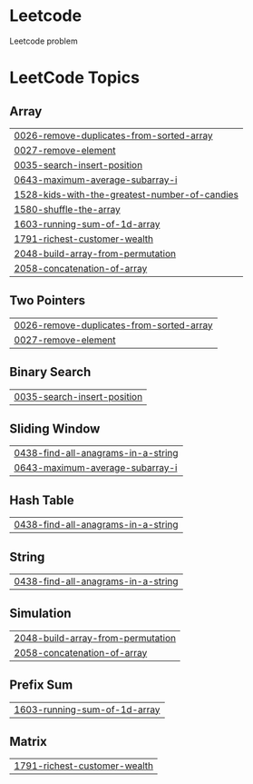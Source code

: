 # Leetcode
Leetcode problem

<!---LeetCode Topics Start-->
# LeetCode Topics
## Array
|  |
| ------- |
| [0026-remove-duplicates-from-sorted-array](https://github.com/PriyaMougoundane/Leetcode/tree/master/0026-remove-duplicates-from-sorted-array) |
| [0027-remove-element](https://github.com/PriyaMougoundane/Leetcode/tree/master/0027-remove-element) |
| [0035-search-insert-position](https://github.com/PriyaMougoundane/Leetcode/tree/master/0035-search-insert-position) |
| [0643-maximum-average-subarray-i](https://github.com/PriyaMougoundane/Leetcode/tree/master/0643-maximum-average-subarray-i) |
| [1528-kids-with-the-greatest-number-of-candies](https://github.com/PriyaMougoundane/Leetcode/tree/master/1528-kids-with-the-greatest-number-of-candies) |
| [1580-shuffle-the-array](https://github.com/PriyaMougoundane/Leetcode/tree/master/1580-shuffle-the-array) |
| [1603-running-sum-of-1d-array](https://github.com/PriyaMougoundane/Leetcode/tree/master/1603-running-sum-of-1d-array) |
| [1791-richest-customer-wealth](https://github.com/PriyaMougoundane/Leetcode/tree/master/1791-richest-customer-wealth) |
| [2048-build-array-from-permutation](https://github.com/PriyaMougoundane/Leetcode/tree/master/2048-build-array-from-permutation) |
| [2058-concatenation-of-array](https://github.com/PriyaMougoundane/Leetcode/tree/master/2058-concatenation-of-array) |
## Two Pointers
|  |
| ------- |
| [0026-remove-duplicates-from-sorted-array](https://github.com/PriyaMougoundane/Leetcode/tree/master/0026-remove-duplicates-from-sorted-array) |
| [0027-remove-element](https://github.com/PriyaMougoundane/Leetcode/tree/master/0027-remove-element) |
## Binary Search
|  |
| ------- |
| [0035-search-insert-position](https://github.com/PriyaMougoundane/Leetcode/tree/master/0035-search-insert-position) |
## Sliding Window
|  |
| ------- |
| [0438-find-all-anagrams-in-a-string](https://github.com/PriyaMougoundane/Leetcode/tree/master/0438-find-all-anagrams-in-a-string) |
| [0643-maximum-average-subarray-i](https://github.com/PriyaMougoundane/Leetcode/tree/master/0643-maximum-average-subarray-i) |
## Hash Table
|  |
| ------- |
| [0438-find-all-anagrams-in-a-string](https://github.com/PriyaMougoundane/Leetcode/tree/master/0438-find-all-anagrams-in-a-string) |
## String
|  |
| ------- |
| [0438-find-all-anagrams-in-a-string](https://github.com/PriyaMougoundane/Leetcode/tree/master/0438-find-all-anagrams-in-a-string) |
## Simulation
|  |
| ------- |
| [2048-build-array-from-permutation](https://github.com/PriyaMougoundane/Leetcode/tree/master/2048-build-array-from-permutation) |
| [2058-concatenation-of-array](https://github.com/PriyaMougoundane/Leetcode/tree/master/2058-concatenation-of-array) |
## Prefix Sum
|  |
| ------- |
| [1603-running-sum-of-1d-array](https://github.com/PriyaMougoundane/Leetcode/tree/master/1603-running-sum-of-1d-array) |
## Matrix
|  |
| ------- |
| [1791-richest-customer-wealth](https://github.com/PriyaMougoundane/Leetcode/tree/master/1791-richest-customer-wealth) |
<!---LeetCode Topics End-->